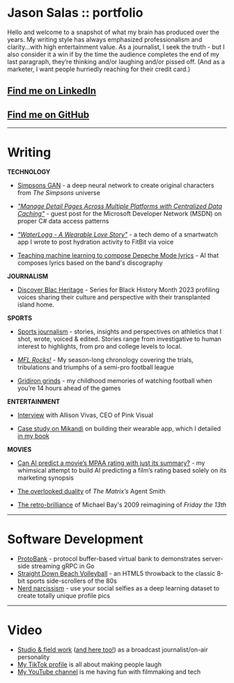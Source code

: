 # Jason Salas :: portfolio

Hello and welcome to a snapshot of what my brain has produced over the years. My writing style has always emphasized professionalism and clarity...with high entertainment value. As a journalist, I seek the truth - but I also consider it a win if by the time the audience completes the end of my last paragraph, they’re thinking and/or laughing and/or pissed off. (And as a marketer, I want people hurriedly reaching for their credit card.) 

## [Find me on LinkedIn](https://www.linkedin.com/in/jasonsalas671/)
## [Find me on GitHub](https://github.com/jasonsalas)

-----


# Writing


**TECHNOLOGY**

- [Simpsons GAN](https://medium.com/@jasonsalas_89883/recreating-the-simpsons-with-a-dcgan-2122f788faea) - a deep neural network to create original characters from _The Simpsons_ universe

- [_"Manage Detail Pages Across Multiple Platforms with Centralized Data Caching"_](https://learn.microsoft.com/en-us/previous-versions/dotnet/articles/aa479301(v=msdn.10)?redirectedfrom=MSDN "Manage Detail Pages Across Multiple Platforms with Centralized Data Caching") - guest post for the Microsoft Developer Network (MSDN) on proper C# data access patterns

- [_"WaterLogg - A Wearable Love Story"_](https://www.slideshare.net/jasonsalas/waterlogg-a-wearable-technology-love-story "WaterLogg - A Wearable Love Story") - a tech demo of a smartwatch app I wrote to post hydration activity to FitBit via voice

- [Teaching machine learning to compose Depeche Mode lyrics](https://medium.com/@jasonsalas_89883/teaching-machine-learning-to-compose-depeche-mode-lyrics-21e92a706cbb) - AI that composes lyrics based on the band's discography 

**JOURNALISM**
- [Discover Blac Heritage](https://www.youtube.com/playlist?list=PLZojCMmMkWJ3yV2K6phOEXr9p0Yf_KlM9) - Series for Black History Month 2023 profiling voices sharing their culture and perspective with their transplanted island home.



**SPORTS**

- [Sports journalism](https://www.youtube.com/playlist?list=PLTpfHeMH-xLTzsET_pr6ynbZSJ4Sih08X) - stories, insights and perspectives on athletics that I shot, wrote, voiced &amp; edited. Stories range from investigative to human interest to highlights, from pro and college levels to local.

- [_MFL Rocks!_](http://jasonsalas.com/mflrocks/mflrocks2011.pdf) - My season-long chronology covering the trials, tribulations and triumphs of a semi-pro football league

- [Gridiron grinds](http://www.jasonsalas.com/2009/01/guams-gridiron-grind.html) - my childhood memories of watching football when you’re 14 hours ahead of the games


**ENTERTAINMENT**

- [Interview](https://web.archive.org/web/20110501042109/http:/jasonsalas.posterous.com/7-questions-for-pink-visual "7 Questions for Pink Visual on cloud hosting with PVLocker.com") with Allison Vivas, CEO of Pink Visual  

 - [Case study on Mikandi](https://docs.google.com/document/d/1mwvKfwVxQE3xhv2ww9lKzmBnwPK-DhY11hMEXBTKnYM/edit?usp=sharing ) on building  their wearable app, which I detailed [in my book](https://www.amazon.com/Designing-Developing-Google-Glass-Differently-ebook/dp/B00QUBHNJE/ "Designing and Developing for Google Glass") 


**MOVIES**

- [Can AI predict a movie’s MPAA rating with just its summary?](https://medium.com/@jasonsalas_89883/can-ai-predict-a-movies-mpaa-rating-with-just-its-summary-3a6b3d6c5eab "Can AI predict a movie’s MPAA rating with just its summary?") - my whimsical attempt to build AI predicting a film’s rating based solely on its marketing synopsis  

- [The overlooked duality](http://thematrix101.com/contrib/jsalas_todoasn.php) of _The Matrix’s_ Agent Smith

- [The retro-brilliance](http://www.7milesdown.com/2009/02/21/friday-the-13th-theaters/) of Michael Bay's 2009 reimagining of _Friday the 13th_

-----
# Software Development

- [ProtoBank](https://hub.docker.com/layers/jasonsalas/protobank/v1.0/images/sha256-e899329aba997d0ea4b2355fd508afbcefc5760a2e7e996d833d9aa9c24b89c9?context=explore "A protocol buffer-based virtual bank that demonstrates server-side streaming gRPC in Go") - protocol buffer-based virtual bank to demonstrates server-side streaming gRPC in Go
- [Straight Down Beach Volleyball](https://github.com/jasonsalas/straightdownbeachvolleyball) - an HTML5 throwback to the classic 8-bit sports side-scrollers of the 80s
- [Nerd narcissism](https://medium.com/@jasonsalas_89883/nerd-narcissism-use-your-social-selfies-as-a-dataset-to-create-totally-unique-profile-pics-bb382de1e2d5) - use your social selfies as a deep learning dataset to create totally unique profile pics

------

# Video

- [Studio & field work](https://www.youtube.com/results?search_query=jason+salas+kuam) ([and here too!](https://www.google.com/search?q=site:youtube.com+%22jason+salas%22&tbm=vid&sxsrf=ALiCzsZKnFqceAjUw3ckhXTzDeq8u4CDIg:1672965331594&ei=02y3Y5bzI9nXkPIPgfy3oAo&start=10&sa=N&ved=2ahUKEwjWqL7C2bH8AhXZK0QIHQH-DaQQ8NMDegQIDxAW&biw=1420&bih=764&dpr=1)) as a broadcast journalist/on-air personality
- [My TikTok profile](https://www.tiktok.com/@jasonsalas671) is all about making people laugh
- [My YouTube channel](https://www.youtube.com/@JasonSalas) is me having fun with filmmaking and tech


